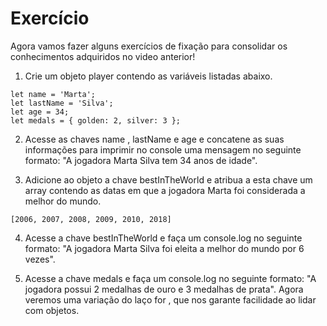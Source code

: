 # Exercício

Agora vamos fazer alguns exercícios de fixação para consolidar os conhecimentos adquiridos no video anterior!
1. Crie um objeto player contendo as variáveis listadas abaixo.

```
let name = 'Marta';
let lastName = 'Silva';
let age = 34;
let medals = { golden: 2, silver: 3 };
```

2. Acesse as chaves name , lastName e age e concatene as suas informações para imprimir no console uma mensagem no seguinte formato: "A jogadora Marta Silva tem 34 anos de idade".

3. Adicione ao objeto a chave bestInTheWorld e atribua a esta chave um array contendo as datas em que a jogadora Marta foi considerada a melhor do mundo.

`[2006, 2007, 2008, 2009, 2010, 2018]`

4. Acesse a chave bestInTheWorld e faça um console.log no seguinte formato: "A jogadora Marta Silva foi eleita a melhor do mundo por 6 vezes".

5. Acesse a chave medals e faça um console.log no seguinte formato: "A jogadora possui 2 medalhas de ouro e 3 medalhas de prata".
Agora veremos uma variação do laço for , que nos garante facilidade ao lidar com objetos.

